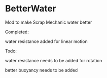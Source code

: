 # BetterWater
Mod to make Scrap Mechanic water better


Completed:

water resistance added for linear motion


Todo:

water resistance needs to be added for rotation

better buoyancy needs to be added
